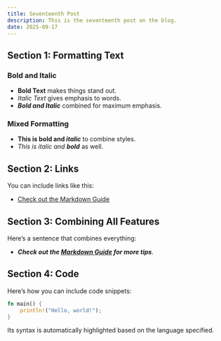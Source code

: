 ```yaml
---
title: Seventeenth Post
description: This is the seventeenth post on the blog.
date: 2025-09-17
---
```


## Section 1: Formatting Text

### Bold and Italic

- **Bold Text** makes things stand out.
- _Italic Text_ gives emphasis to words.
- **_Bold and Italic_** combined for maximum emphasis.

### Mixed Formatting

- **This is bold and _italic_** to combine styles.
- _This is italic and **bold**_ as well.

## Section 2: Links

You can include links like this:

- [Check out the Markdown Guide](https://www.markdownguide.org/)

## Section 3: Combining All Features

Here’s a sentence that combines everything:

- **_Check out the [Markdown Guide](https://www.markdownguide.org/) for more tips_**.

## Section 4: Code

Here’s how you can include code snippets:

```rust
fn main() {
    println!("Hello, world!");
}
```

Its syntax is automatically highlighted based on the language specified.

